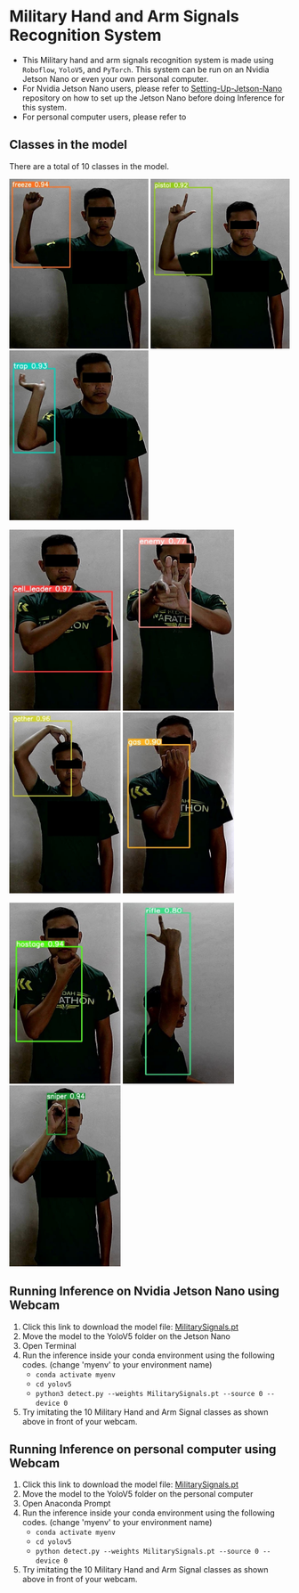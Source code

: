 # Military Hand and Arm Signals Recognition System
- This Military hand and arm signals recognition system is made using `Roboflow`, `YoloV5`, and `PyTorch`. This system can be run on an Nvidia Jetson Nano or even your own personal computer. 
- For Nvidia Jetson Nano users, please refer to [Setting-Up-Jetson-Nano](https://github.com/a23f/Setting-Up-Jetson-Nano/) repository on how to set up the Jetson Nano before doing Inference for this system.
- For personal computer users, please refer to

## Classes in the model
There are a total of 10 classes in the model.

<img src="https://github.com/a23f/Military-Hand-and-Arm-Signals-Recognition/blob/main/Classes/Freeze.jpg" width="250" height="305">    <img src="https://github.com/a23f/Military-Hand-and-Arm-Signals-Recognition/blob/main/Classes/Pistol.jpg" width="250" height="305">    <img src="https://github.com/a23f/Military-Hand-and-Arm-Signals-Recognition/blob/main/Classes/Trap.jpg" width="250" height="305">

<img src="https://github.com/a23f/Military-Hand-and-Arm-Signals-Recognition/blob/main/Classes/Cell_Leader.jpg" width="200" height="325">     <img src="https://github.com/a23f/Military-Hand-and-Arm-Signals-Recognition/blob/main/Classes/Enemy.jpg" width="200" height="325">     <img src="https://github.com/a23f/Military-Hand-and-Arm-Signals-Recognition/blob/main/Classes/Gather.jpg" width="200" height="325">    <img src="https://github.com/a23f/Military-Hand-and-Arm-Signals-Recognition/blob/main/Classes/Gas.jpg" width="200" height="325">

<img src="https://github.com/a23f/Military-Hand-and-Arm-Signals-Recognition/blob/main/Classes/Hostage.jpg" width="200" height="325">      <img src="https://github.com/a23f/Military-Hand-and-Arm-Signals-Recognition/blob/main/Classes/Rifle.jpg" width="200" height="325">     <img src="https://github.com/a23f/Military-Hand-and-Arm-Signals-Recognition/blob/main/Classes/Sniper.jpg" width="200" height="325">

## Running Inference on Nvidia Jetson Nano using Webcam
1. Click this link to download the model file: [MilitarySignals.pt](https://github.com/a23f/Military-Hand-and-Arm-Signals-Recognition/raw/main/MilitarySignals.pt)
2. Move the model to the YoloV5 folder on the Jetson Nano
3. Open Terminal
4. Run the inference inside your conda environment using the following codes. (change 'myenv' to your environment name)
   - `conda activate myenv`
   - `cd yolov5`
   - `python3 detect.py --weights MilitarySignals.pt --source 0 --device 0`
5. Try imitating the 10 Military Hand and Arm Signal classes as shown above in front of your webcam.

## Running Inference on personal computer using Webcam
1. Click this link to download the model file: [MilitarySignals.pt](https://github.com/a23f/Military-Hand-and-Arm-Signals-Recognition/raw/main/MilitarySignals.pt)
2. Move the model to the YoloV5 folder on the personal computer
3. Open Anaconda Prompt
4. Run the inference inside your conda environment using the following codes. (change 'myenv' to your environment name)
   - `conda activate myenv`
   - `cd yolov5`
   - `python detect.py --weights MilitarySignals.pt --source 0 --device 0`
5. Try imitating the 10 Military Hand and Arm Signal classes as shown above in front of your webcam.
